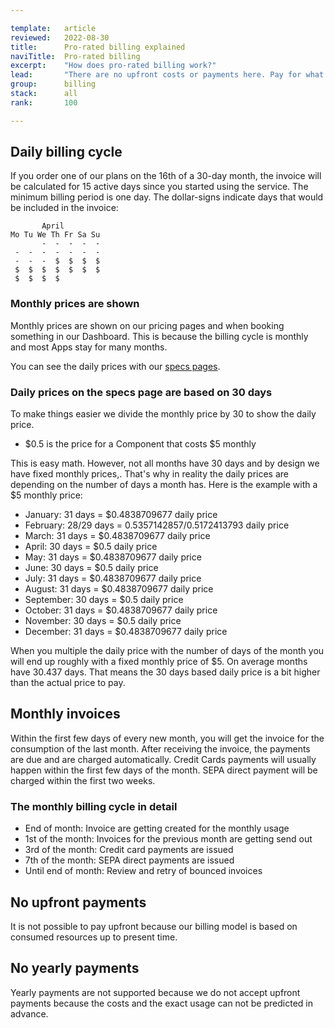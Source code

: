 ```yaml
---

template:   article
reviewed:   2022-08-30
title:      Pro-rated billing explained
naviTitle:  Pro-rated billing
excerpt:    "How does pro-rated billing work?"
lead:       "There are no upfront costs or payments here. Pay for what you use. This is how it works in detail."
group:      billing
stack:      all
rank:       100

---
```




## Daily billing cycle

If you order one of our plans on the 16th of a 30-day month, the invoice will be calculated for 15 active days since you started using the service. The minimum billing period is one day. The dollar-signs indicate days that would be included in the invoice:

```
       April
Mo Tu We Th Fr Sa Su
       -  -  -  -  -
 -  -  -  -  -  -  -
 -  -  -  $  $  $  $
 $  $  $  $  $  $  $
 $  $  $  $
```

### Monthly prices are shown

Monthly prices are shown on our pricing pages and when booking something in our Dashboard. This is because the billing cycle is monthly and most Apps stay for many months. 

You can see the daily prices with our [specs pages](https://www.fortrabbit.com/specs).

### Daily prices on the specs page are based on 30 days

To make things easier we divide the monthly price by 30 to show the daily price. 

* $0.5 is the price for a Component that costs $5 monthly

This is easy math. However, not all months have 30 days and by design we have fixed monthly prices,. That's why in reality the daily prices are depending on the number of days a month has. Here is the example with a $5 monthly price:

* January: 31 days = $0.4838709677 daily price
* February: 28/29 days = $0.5357142857/$0.5172413793 daily price
* March: 31 days = $0.4838709677 daily price
* April: 30 days = $0.5 daily price
* May: 31 days = $0.4838709677 daily price
* June: 30 days = $0.5 daily price
* July: 31 days = $0.4838709677 daily price
* August: 31 days = $0.4838709677 daily price
* September: 30 days = $0.5 daily price
* October: 31 days = $0.4838709677 daily price
* November: 30 days = $0.5 daily price
* December: 31 days = $0.4838709677 daily price

When you multiple the daily price with the number of days of the month you will end up roughly with a fixed monthly price of $5. On average months have 30.437 days. That means the 30 days based daily price is a bit higher than the actual price to pay.


## Monthly invoices

Within the first few days of every new month, you will get the invoice for the consumption of the last month. After receiving the invoice, the payments are due and are charged automatically. Credit Cards payments will usually happen within the first few days of the month. SEPA direct payment will be charged within the first two weeks.


### The monthly billing cycle in detail

* End of month: Invoice are getting created for the monthly usage
* 1st of the month: Invoices for the previous month are getting send out
* 3rd of the month: Credit card payments are issued
* 7th of the month: SEPA direct payments are issued
* Until end of month: Review and retry of bounced invoices

## No upfront payments

It is not possible to pay upfront because our billing model is based on consumed resources up to present time.


## No yearly payments

Yearly payments are not supported because we do not accept upfront payments because the costs and the exact usage can not be predicted in advance.